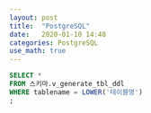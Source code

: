 ```yaml
---
layout: post
title:  "PostgreSQL"
date:   2020-01-10 14:48
categories: PostgreSQL
use_math: true
---
```



```sql
SELECT *
FROM 스키마.v_generate_tbl_ddl
WHERE tablename = LOWER('테이블명')
;
```

